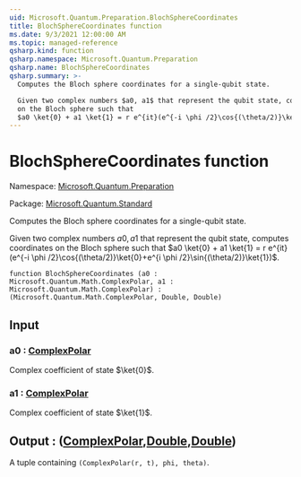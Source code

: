 ```yaml
---
uid: Microsoft.Quantum.Preparation.BlochSphereCoordinates
title: BlochSphereCoordinates function
ms.date: 9/3/2021 12:00:00 AM
ms.topic: managed-reference
qsharp.kind: function
qsharp.namespace: Microsoft.Quantum.Preparation
qsharp.name: BlochSphereCoordinates
qsharp.summary: >-
  Computes the Bloch sphere coordinates for a single-qubit state.

  Given two complex numbers $a0, a1$ that represent the qubit state, computes coordinates
  on the Bloch sphere such that
  $a0 \ket{0} + a1 \ket{1} = r e^{it}(e^{-i \phi /2}\cos{(\theta/2)}\ket{0}+e^{i \phi /2}\sin{(\theta/2)}\ket{1})$.
---
```


# BlochSphereCoordinates function

Namespace: [Microsoft.Quantum.Preparation](xref:Microsoft.Quantum.Preparation)

Package: [Microsoft.Quantum.Standard](https://nuget.org/packages/Microsoft.Quantum.Standard)


Computes the Bloch sphere coordinates for a single-qubit state.Given two complex numbers $a0, a1$ that represent the qubit state, computes coordinateson the Bloch sphere such that$a0 \ket{0} + a1 \ket{1} = r e^{it}(e^{-i \phi /2}\cos{(\theta/2)}\ket{0}+e^{i \phi /2}\sin{(\theta/2)}\ket{1})$.

```qsharp
function BlochSphereCoordinates (a0 : Microsoft.Quantum.Math.ComplexPolar, a1 : Microsoft.Quantum.Math.ComplexPolar) : (Microsoft.Quantum.Math.ComplexPolar, Double, Double)
```


## Input

### a0 : [ComplexPolar](xref:Microsoft.Quantum.Math.ComplexPolar)

Complex coefficient of state $\ket{0}$.


### a1 : [ComplexPolar](xref:Microsoft.Quantum.Math.ComplexPolar)

Complex coefficient of state $\ket{1}$.



## Output : ([ComplexPolar](xref:Microsoft.Quantum.Math.ComplexPolar),[Double](xref:microsoft.quantum.qsharp.valueliterals#double-literals),[Double](xref:microsoft.quantum.qsharp.valueliterals#double-literals))

A tuple containing `(ComplexPolar(r, t), phi, theta)`.